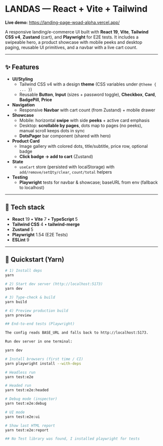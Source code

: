 # LANDAS — React + Vite + Tailwind

**Live demo:** https://landing-page-woad-alpha.vercel.app/

A responsive landing/e-commerce UI built with **React 19**, **Vite**, **Tailwind CSS v4**, **Zustand** (cart), and **Playwright** for E2E tests. It includes a swipeable hero, a product showcase with mobile peeks and desktop paging, reusable UI primitives, and a navbar with a live cart count.

---

## ✨ Features

- **UI/Styling**
  - Tailwind CSS v4 with a design **theme** (CSS variables under `@theme { ... }`)
  - Reusable **Button**, **Input** (sizes + password toggle), **Checkbox**, **Card**, **BadgePill**, **Price**
- **Navigation**
  - Responsive **Navbar** with cart count (from Zustand) + mobile drawer
- **Showcase**
  - Mobile: horizontal **swipe** with side **peeks** + active card emphasis  
  - Desktop: **scrollable by pages**, dots map to pages (no peeks), manual scroll keeps dots in sync
  - **DotsPager** bar component (shared with hero)
- **Product Card**
  - Image gallery with colored dots, title/subtitle, price row, optional badge
  - **Click badge → add to cart** (Zustand)
- **State**
  - `useCart` store (persisted with localStorage) with `add/remove/setQty/clear`, `count/total` helpers
- **Testing**
  - **Playwright** tests for navbar & showcase; baseURL from env (fallback to localhost)

---

## 🧰 Tech stack

- **React** 19 • **Vite** 7 • **TypeScript** 5  
- **Tailwind CSS** 4 • **tailwind-merge**  
- **Zustand** 5  
- **Playwright** 1.54 (E2E Tests)  
- **ESLint** 9

---

## 🚀 Quickstart (Yarn)

```bash
# 1) Install deps
yarn

# 2) Start dev server (http://localhost:5173)
yarn dev

# 3) Type-check & build
yarn build

# 4) Preview production build
yarn preview

## End-to-end tests (Playwright)

The config reads BASE_URL and falls back to http://localhost:5173.

Run dev server in one terminal:

yarn dev

# Install browsers (first time / CI)
yarn playwright install --with-deps

# Headless run
yarn test:e2e

# Headed run
yarn test:e2e:headed

# Debug mode (inspector)
yarn test:e2e:debug

# UI mode
yarn test:e2e:ui

# Show last HTML report
yarn test:e2e:report

## No Test library was found, I installed playwright for tests




